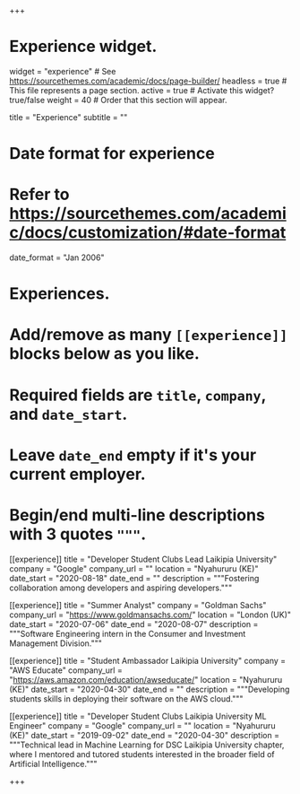 +++
# Experience widget.
widget = "experience"  # See https://sourcethemes.com/academic/docs/page-builder/
headless = true  # This file represents a page section.
active = true  # Activate this widget? true/false
weight = 40  # Order that this section will appear.

title = "Experience"
subtitle = ""

# Date format for experience
#   Refer to https://sourcethemes.com/academic/docs/customization/#date-format
date_format = "Jan 2006"

# Experiences.
#   Add/remove as many `[[experience]]` blocks below as you like.
#   Required fields are `title`, `company`, and `date_start`.
#   Leave `date_end` empty if it's your current employer.
#   Begin/end multi-line descriptions with 3 quotes `"""`.

[[experience]]
  title = "Developer Student Clubs Lead Laikipia University"
  company = "Google"
  company_url = ""
  location = "Nyahururu (KE)"
  date_start = "2020-08-18"
  date_end = ""
  description = """Fostering collaboration among developers and aspiring developers."""

[[experience]]
  title = "Summer Analyst"
  company = "Goldman Sachs"
  company_url = "https://www.goldmansachs.com/"
  location = "London (UK)"
  date_start = "2020-07-06"
  date_end = "2020-08-07"
  description = """Software Engineering intern in the Consumer and Investment Management Division."""

[[experience]]
  title = "Student Ambassador Laikipia University"
  company = "AWS Educate"
  company_url = "https://aws.amazon.com/education/awseducate/"
  location = "Nyahururu (KE)"
  date_start = "2020-04-30"
  date_end = ""
  description = """Developing students skills in deploying their software on the AWS cloud."""

[[experience]]
  title = "Developer Student Clubs Laikipia University ML Engineer"
  company = "Google"
  company_url = ""
  location = "Nyahururu (KE)"
  date_start = "2019-09-02"
  date_end = "2020-04-30"
  description = """Technical lead in Machine Learning for DSC Laikipia University chapter, where I mentored and tutored students interested in the broader field of Artificial Intelligence."""

+++
